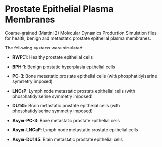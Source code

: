 # Prostate Epithelial Plasma Membranes

Coarse-grained (Martini 2) Molecular Dynamics Production Simulation files for health, benign and metastatic prostate epithelial plasma membranes.

The following systems were simulated:
 - **RWPE1**:  Healthy prostate epithelial cells
 - **BPH-1**:  Benign prostatic hyperplasia epithelial cells
 - **PC-3**:   Bone metastatic prostate epithelial cells (with phosphatidylserine symmetry imposed)
 - **LNCaP**:  Lymph node metastatic prostate epithelial cells (with phosphatidylserine symmetry imposed)
 - **DU145**:  Brain metastatic prostate epithelial cells (with phosphatidylserine symmetry imposed)

 - **Asym-PC-3**:  Bone metastatic prostate epithelial cells
 - **Asym-LNCaP**: Lymph node metastatic prostate epithelial cells
 - **Asym-DU145**: Brain metastatic prostate epithelial cells

 
